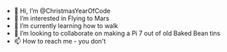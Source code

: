 - 👋 Hi, I’m @ChristmasYearOfCode
- 👀 I’m interested in Flying to Mars
- 🌱 I’m currently learning how to walk
- 💞️ I’m looking to collaborate on making a Pi 7 out of old Baked Bean tins
- 📫 How to reach me - you don't

<!---
ChristmasYearOfCode/ChristmasYearOfCode is a ✨ special ✨ repository because its `README.md` (this file) appears on your GitHub profile.
You can click the Preview link to take a look at your changes.
--->
